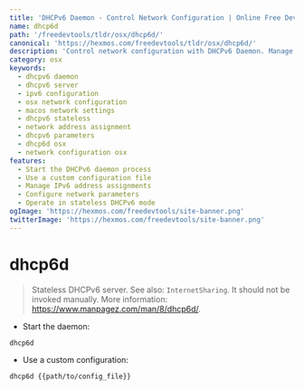 ```yaml
---
title: 'DHCPv6 Daemon - Control Network Configuration | Online Free DevTools by Hexmos'
name: dhcp6d
path: '/freedevtools/tldr/osx/dhcp6d/'
canonical: 'https://hexmos.com/freedevtools/tldr/osx/dhcp6d/'
description: 'Control network configuration with DHCPv6 Daemon. Manage IPv6 addresses and server parameters on macOS. Free online tool, no registration required.'
category: osx
keywords:
  - dhcpv6 daemon
  - dhcpv6 server
  - ipv6 configuration
  - osx network configuration
  - macos network settings
  - dhcpv6 stateless
  - network address assignment
  - dhcpv6 parameters
  - dhcp6d osx
  - network configuration osx
features:
  - Start the DHCPv6 daemon process
  - Use a custom configuration file
  - Manage IPv6 address assignments
  - Configure network parameters
  - Operate in stateless DHCPv6 mode
ogImage: 'https://hexmos.com/freedevtools/site-banner.png'
twitterImage: 'https://hexmos.com/freedevtools/site-banner.png'
---
```


# dhcp6d

> Stateless DHCPv6 server.
> See also: `InternetSharing`.
> It should not be invoked manually.
> More information: <https://www.manpagez.com/man/8/dhcp6d/>.

- Start the daemon:

`dhcp6d`

- Use a custom configuration:

`dhcp6d {{path/to/config_file}}`
